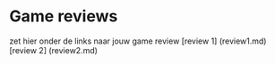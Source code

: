 # Game reviews

zet hier onder de links naar jouw game review
[review 1] (review1.md)
[review 2] (review2.md)
